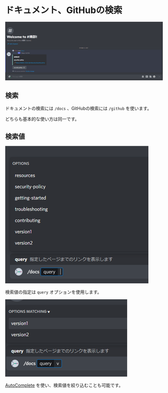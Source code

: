 # ドキュメント、GitHubの検索

![使い方の流れ](./image/gif/search.gif)

## 検索

ドキュメントの検索には `/docs` 、GitHubの検索には `/github` を使います。

どちらも基本的な使い方は同一です。

## 検索値

![query](./image/134209.png)

検索値の指定は `query` オプションを使用します。

![絞り込み](./image/134432.png)

[AutoComplete](https://support.discord.com/hc/en-us/articles/1500000368501) を使い、検索値を絞り込むことも可能です。
